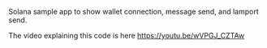 Solana sample app to show wallet connection, message send, and lamport send.

The video explaining this code is here https://youtu.be/wVPGJ_CZTAw
